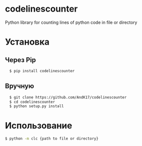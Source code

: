 # codelinescounter
Python library for counting lines of python code in file or directory

# Установка
## Через Pip
```bash
  $ pip install codelinescounter
```
## Вручную
```bash
  $ git clone https://github.com/AndK17/codelinescounter
  $ cd codelinescounter
  $ python setup.py install
```
# Использование
```bash
$ python -m clc {path to file or directory}
```